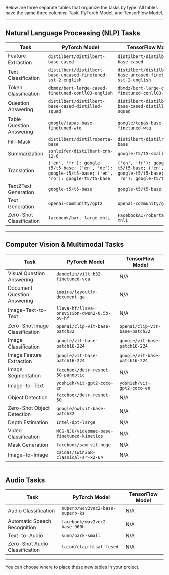 Below are three separate tables that organize the tasks by type. All tables have the same three columns: Task, PyTorch Model, and TensorFlow Model.

---

## Natural Language Processing (NLP) Tasks

| Task                       | PyTorch Model                                           | TensorFlow Model                                         |
|----------------------------|---------------------------------------------------------|---------------------------------------------------------|
| Feature Extraction         | `distilbert/distilbert-base-cased`                      | `distilbert/distilbert-base-cased`                      |
| Text Classification        | `distilbert/distilbert-base-uncased-finetuned-sst-2-english` | `distilbert/distilbert-base-uncased-finetuned-sst-2-english` |
| Token Classification       | `dbmdz/bert-large-cased-finetuned-conll03-english`      | `dbmdz/bert-large-cased-finetuned-conll03-english`      |
| Question Answering         | `distilbert/distilbert-base-cased-distilled-squad`      | `distilbert/distilbert-base-cased-distilled-squad`      |
| Table Question Answering   | `google/tapas-base-finetuned-wtq`                       | `google/tapas-base-finetuned-wtq`                       |
| Fill-Mask                  | `distilbert/distilroberta-base`                         | `distilbert/distilroberta-base`                         |
| Summarization              | `sshleifer/distilbart-cnn-12-6`                         | `google-t5/t5-small`                                    |
| Translation                | `('en', 'fr'): google-t5/t5-base; ('en', 'de'): google-t5/t5-base; ('en', 'ro'): google-t5/t5-base` | `('en', 'fr'): google-t5/t5-base; ('en', 'de'): google-t5/t5-base; ('en', 'ro'): google-t5/t5-base` |
| Text2Text Generation       | `google-t5/t5-base`                                     | `google-t5/t5-base`                                     |
| Text Generation            | `openai-community/gpt2`                                 | `openai-community/gpt2`                                 |
| Zero-Shot Classification   | `facebook/bart-large-mnli`                              | `FacebookAI/roberta-large-mnli`                         |

---

## Computer Vision & Multimodal Tasks

| Task                          | PyTorch Model                                           | TensorFlow Model                                         |
|-------------------------------|---------------------------------------------------------|---------------------------------------------------------|
| Visual Question Answering     | `dandelin/vilt-b32-finetuned-vqa`                       | N/A                                                     |
| Document Question Answering   | `impira/layoutlm-document-qa`                           | N/A                                                     |
| Image-Text-to-Text            | `llava-hf/llava-onevision-qwen2-0.5b-ov-hf`             | N/A                                                     |
| Zero-Shot Image Classification| `openai/clip-vit-base-patch32`                          | `openai/clip-vit-base-patch32`                          |
| Image Classification          | `google/vit-base-patch16-224`                           | `google/vit-base-patch16-224`                           |
| Image Feature Extraction      | `google/vit-base-patch16-224`                           | `google/vit-base-patch16-224`                           |
| Image Segmentation            | `facebook/detr-resnet-50-panoptic`                      | N/A                                                     |
| Image-to-Text                 | `ydshieh/vit-gpt2-coco-en`                              | `ydshieh/vit-gpt2-coco-en`                              |
| Object Detection              | `facebook/detr-resnet-50`                               | N/A                                                     |
| Zero-Shot Object Detection    | `google/owlvit-base-patch32`                            | N/A                                                     |
| Depth Estimation              | `Intel/dpt-large`                                       | N/A                                                     |
| Video Classification          | `MCG-NJU/videomae-base-finetuned-kinetics`              | N/A                                                     |
| Mask Generation               | `facebook/sam-vit-huge`                                 | N/A                                                     |
| Image-to-Image               | `caidas/swin2SR-classical-sr-x2-64`                     | N/A                                                     |

---

## Audio Tasks

| Task                             | PyTorch Model                                           | TensorFlow Model                                         |
|----------------------------------|---------------------------------------------------------|---------------------------------------------------------|
| Audio Classification             | `superb/wav2vec2-base-superb-ks`                        | N/A                                                     |
| Automatic Speech Recognition     | `facebook/wav2vec2-base-960h`                           | N/A                                                     |
| Text-to-Audio                    | `suno/bark-small`                                       | N/A                                                     |
| Zero-Shot Audio Classification   | `laion/clap-htsat-fused`                                | N/A                                                     |

---

You can choose where to place these new tables in your project.